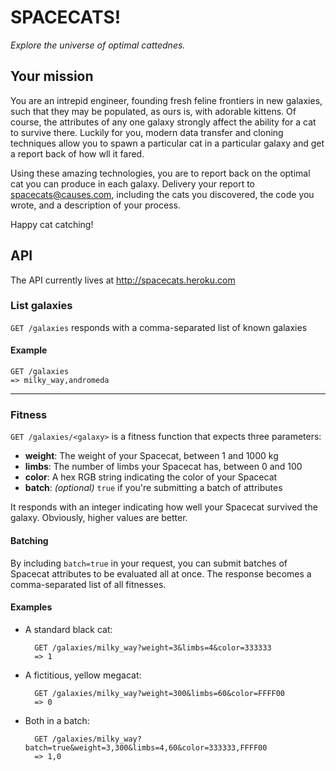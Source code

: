 # SPACECATS!
_Explore the universe of optimal cattednes._

## Your mission

You are an intrepid engineer, founding fresh feline frontiers in new galaxies,
such that they may be populated, as ours is, with adorable kittens. Of course,
the attributes of any one galaxy strongly affect the ability for a cat to
survive there.  Luckily for you, modern data transfer and cloning techniques
allow you to spawn a particular cat in a particular galaxy and get a report back
of how wll it fared.

Using these amazing technologies, you are to report back on the optimal cat you
can produce in each galaxy. Delivery your report to spacecats@causes.com,
including the cats you discovered, the code you wrote, and a description of your
process.

Happy cat catching!

## API

The API currently lives at http://spacecats.heroku.com

### List galaxies
`GET /galaxies` responds with a comma-separated list of known galaxies

#### Example
    GET /galaxies
    => milky_way,andromeda

---

### Fitness
`GET /galaxies/<galaxy>` is a fitness function that expects three parameters:

*  **weight**: The weight of your Spacecat, between 1 and 1000 kg
*  **limbs**: The number of limbs your Spacecat has, between 0 and 100
*  **color**: A hex RGB string indicating the color of your Spacecat
*  **batch**: _(optional)_ `true` if you're submitting a batch of attributes

It responds with an integer indicating how well your Spacecat survived the
galaxy. Obviously, higher values are better.

#### Batching
By including `batch=true` in your request, you can submit batches of Spacecat
attributes to be evaluated all at once. The response becomes a
comma-separated list of all fitnesses.

#### Examples
* A standard black cat:

        GET /galaxies/milky_way?weight=3&limbs=4&color=333333
        => 1

* A fictitious, yellow megacat:

        GET /galaxies/milky_way?weight=300&limbs=60&color=FFFF00
        => 0

* Both in a batch:

        GET /galaxies/milky_way?batch=true&weight=3,300&limbs=4,60&color=333333,FFFF00
        => 1,0
